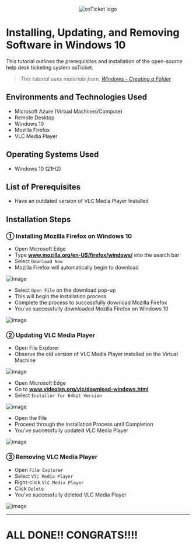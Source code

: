 <p align="center">
<img src="https://github.com/CarlosAlvarado0718/windows-folder/assets/140138198/0fa5c861-8fc5-4300-a20d-69d177264f6d" alt="osTicket logo"/>
</p>

<h1>Installing, Updating, and Removing Software in Windows 10</h1>
This tutorial outlines the prerequisites and installation of the open-source help desk ticketing system osTicket.<br />

>_This tutorial uses materials from, [Windows - Creating a Folder](https://github.com/CarlosAlvarado0718/windows-folder)_

<h2>Environments and Technologies Used</h2>

- Microsoft Azure (Virtual Machines/Compute)
- Remote Desktop
- Windows 10
- Mozilla Firefox
- VLC Media Player

<h2>Operating Systems Used </h2>

- Windows 10</b> (21H2)

<h2>List of Prerequisites</h2>

- Have an outdated version of VLC Media Player Installed

<h2>Installation Steps</h2>

<h3>&#9312 Installing Mozilla Firefox on Windows 10</h3>

- Open Microsoft Edge
- Type **www.mozilla.org/en-US/firefox/windows/** into the search bar
- Select `Download Now`
- Mozilla Firefox will automatically begin to download

![image](https://github.com/CarlosAlvarado0718/windows-software/assets/140138198/e9a8cfc4-20cc-4bfe-8301-5d968737e6da)

- Select `Open File` on the download pop-up
- This will begin the installation process
- Complete the process to successfully download Mozilla Firefox
- You've successfully downloaded Mozilla Firefox on Windows 10

![image](https://github.com/CarlosAlvarado0718/windows-software/assets/140138198/b3f380fe-2d95-47d0-ab44-9e21345418d0)

<h3>&#9313 Updating VLC Media Player</h3>

- Open File Explorer
- Observe the old version of VLC Media Player installed on the Virtual Machine

![image](https://github.com/CarlosAlvarado0718/windows-software/assets/140138198/62c967c9-9be9-44b7-8879-acfaea680b40)

- Open Microsoft Edge
- Go to **www.videolan.org/vlc/download-windows.html**
- Select `Installer for 64bit Version`

![image](https://github.com/CarlosAlvarado0718/windows-software/assets/140138198/f9cbac7c-8673-4bd3-b32c-65c8d2c5e3e8)

- Open the File
- Proceed through the Installation Process until Completion
- You've successfully updated VLC Media Player

![image](https://github.com/CarlosAlvarado0718/windows-software/assets/140138198/cf573a28-705b-4eaa-aaa2-6b7e2614595c)

<h3>&#9314 Removing VLC Media Player</h3>

- Open `File Explorer`
- Select `VlC Media Player`
- Right-click `VlC Media Player`
- Click `Delete`
- You've successfully deleted VLC Media Player
  
![image](https://github.com/CarlosAlvarado0718/windows-software/assets/140138198/8f0df1c6-2d37-4401-a312-c22430a5dd16)

---
<h1>ALL DONE!! CONGRATS!!!!</h1>

